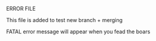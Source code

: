ERROR FILE

This file is added to test new branch + merging

FATAL error message will appear when you fead the boars